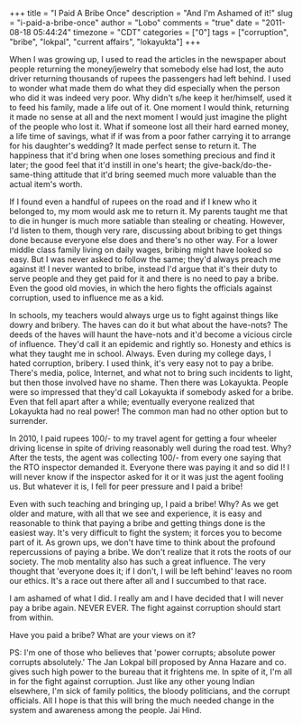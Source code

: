 +++
title = "I Paid A Bribe Once"
description = "And I'm Ashamed of it!"
slug = "i-paid-a-bribe-once"
author = "Lobo"
comments = "true"
date = "2011-08-18 05:44:24"
timezone = "CDT"
categories = ["0"]
tags = ["corruption", "bribe", "lokpal", "current affairs", "lokayukta"]
+++

When I was growing up, I used to read the articles in the newspaper about people returning the money/jewelry that somebody else had lost, the auto driver returning thousands of rupees the passengers had left behind. I used to wonder what made them do what they did especially when the person who did it was indeed very poor. Why didn't s/he keep it her/himself, used it to feed his family, made a life out of it. One moment I would think, returning it made no sense at all and the next moment I would just imagine the plight of the people who lost it. What if someone lost all their hard earned money, a life time of savings, what if if was from a poor father carrying it to arrange for his daughter's wedding? It made perfect sense to return it. The happiness that it'd bring when one loses something precious and find it later; the good feel that it'd instill in one's heart; the give-back/do-the-same-thing attitude that it'd bring seemed much more valuable than the actual item's worth.

If I found even a handful of rupees on the road and if I knew who it belonged to, my mom would ask me to return it. My parents taught me that to die in hunger is much more satiable than stealing or cheating. However, I'd listen to them, though very rare, discussing about bribing to get things done because everyone else does and there's no other way. For a lower middle class family living on daily wages, bribing might have looked so easy. But I was never asked to follow the same; they'd always preach me against it! I never wanted to bribe, instead I'd argue that it's their duty to serve people and they get paid for it and there is no need to pay a bribe. Even the good old movies, in which the hero fights the officials against corruption, used to influence me as a kid.

In schools, my teachers would always urge us to fight against things like dowry and bribery. The haves can do it but what about the have-nots? The deeds of the haves will haunt the have-nots and it'd become a vicious circle of influence. They'd call it an epidemic and rightly so. Honesty and ethics is what they taught me in school. Always. Even during my college days, I hated corruption, bribery. I used think, it's very easy not to pay a bribe. There's media, police, Internet, and what not to bring such incidents to light, but then those involved have no shame. Then there was Lokayukta. People were so impressed that they'd call Lokayukta if somebody asked for a bribe. Even that fell apart after a while; eventually everyone realized that Lokayukta had no real power! The common man had no other option but to surrender.

In 2010, I paid rupees 100/- to my travel agent for getting a four wheeler driving license in spite of driving reasonably well during the road test. Why? After the tests, the agent was collecting 100/- from every one saying that the RTO inspector demanded it. Everyone there was paying it and so did I! I will never know if the inspector asked for it or it was just the agent fooling us. But whatever it is, I fell for peer pressure and I paid a bribe!

Even with such teaching and bringing up, I paid a bribe! Why? As we get older and mature, with all that we see and experience, it is easy and reasonable to think that paying a bribe and getting things done is the easiest way.  It's very difficult to fight the system; it forces you to become part of it. As grown ups, we don't have time to think about the profound repercussions of paying a bribe. We don't realize that it rots the roots of our society. The mob mentality also has such a great influence. The very thought that 'everyone does it; if I don't, I will be left behind' leaves no room our ethics. It's a race out there after all and I succumbed to that race.

I am ashamed of what I did. I really am and I have decided that I will never pay a bribe again. NEVER EVER. The fight against corruption should start from within.

Have you paid a bribe? What are your views on it?


PS: I'm one of those who believes that 'power corrupts; absolute power corrupts absolutely.' The Jan Lokpal bill proposed by Anna Hazare and co. gives such high power to the bureau that it frightens me. In spite of it, I'm all in for the fight against corruption. Just like any other young Indian elsewhere, I'm sick of family politics, the bloody politicians, and the corrupt officials. All I hope is that this will bring the much needed change in the system and awareness among the people. Jai Hind.
